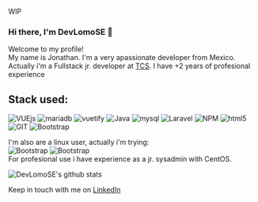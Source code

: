 WIP
### Hi there, I'm DevLomoSE 👋


Welcome to my profile! <br/>
My name is Jonathan. I'm a very apassionate developer from Mexico.
<br/>
Actually i'm a Fullstack jr. developer at [TCS](https://www.tcs.com/). I have +2 years of profesional experience
<br/>
## Stack used:
<p>
    <img alt="VUEjs" src="https://img.shields.io/badge/VueJS-4fc08dy?style=flat&logo=vuetify&logoColor=white" />
    <img alt="mariadb" src="https://img.shields.io/badge/MariaDB-003545?style=flat&logo=mariadb&logoColor=white" />
    <img alt="vuetify" src="https://img.shields.io/badge/vuetify-1867c0?style=flat-square&logo=vuetify&logoColor=white" />
    <img alt="Java" src="https://img.shields.io/badge/Java-007396?style=flat-square&logo=java&logoColor=white" />
    <img alt="mysql" src="https://img.shields.io/badge/mysql-4479A1?style=flat&logo=mysql&logoColor=white" />
    <img alt="Laravel" src="https://img.shields.io/badge/Laravel-CB3837?style=flat&logo=laravel&logoColor=white" />
    <img alt="NPM" src="https://img.shields.io/badge/NPM-CB3837?style=flat&logo=npm&logoColor=white" />
    <img alt="html5" src="https://img.shields.io/badge/-HTML5-E34F26?style=flat-square&logo=html5&logoColor=white" />
    <img alt="GIT" src="https://img.shields.io/badge/Git-orange?style=flat&logo=git&logoColor=white" />
    <img alt="Bootstrap" src="https://img.shields.io/badge/Boostrap-5849BE?style=flat&logo=bootstrap&logoColor=white" />
</p>

I'm also are a linux user, actually i'm trying:
<br/>
<img alt="Bootstrap" src="https://img.shields.io/badge/--73BA25?style=plastic&logo=opensuse&logoColor=white" />
<img alt="Bootstrap" src="https://img.shields.io/badge/--1d99f3?style=plastic&logo=kde&logoColor=white" style="display: inline-block"/>
<br/>
For profesional use i have experience as a jr. sysadmin with CentOS.


![DevLomoSE's github stats](https://github-readme-stats.vercel.app/api?username=DevLomoSE&show_icons=true&theme=material-palenight&count_private=true)

Keep in touch with me on [LinkedIn](https://www.linkedin.com/in/jonathan-cgg/)

<!--
<br/>
Keep in touch with me
-->
<!--[![Top Langs](https://github-readme-stats.vercel.app/api/top-langs/?username=DevLomoSE&layout=compact&theme=material-palenight)](https://github-readme-stats.vercel.app/api?username=DevLomoSE&show_icons=true&theme=react)-->

<!-- Find me on
[![Linkedin Badge](https://img.shields.io/badge/-jlim-blue?style=flat&logo=Linkedin&logoColor=white&link=https://www.linkedin.com/in/jonathan-cgg/)](https://www.linkedin.com/in/jonathan-cgg/) -->

<!--
**DevLomoSE/DevLomoSE** is a ✨ _special_ ✨ repository because its `README.md` (this file) appears on your GitHub profile.

Here are some ideas to get you started:

- 🔭 I’m currently working on ...
- 🌱 I’m currently learning ...
- 👯 I’m looking to collaborate on ...
- 🤔 I’m looking for help with ...
- 💬 Ask me about ...
- 📫 How to reach me: ...
- 😄 Pronouns: ...
- ⚡ Fun fact: ...
-->
